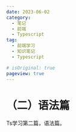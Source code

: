 ```yaml
---
date: 2023-06-02
category:
  - 笔记
  - 前端
  - Typescript
tag:
  - 前端学习
  - 知识笔记
  - Typescript

# isOriginal: true
pageview: true
---
```


# **（二）语法篇**

Ts学习第二篇，语法篇。
<!-- more -->